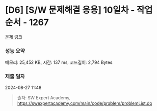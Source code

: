 # [D6] [S/W 문제해결 응용] 10일차 - 작업순서 - 1267 

[문제 링크](https://swexpertacademy.com/main/code/problem/problemDetail.do?contestProbId=AV18TrIqIwUCFAZN) 

### 성능 요약

메모리: 25,452 KB, 시간: 137 ms, 코드길이: 2,794 Bytes

### 제출 일자

2024-08-27 11:48



> 출처: SW Expert Academy, https://swexpertacademy.com/main/code/problem/problemList.do